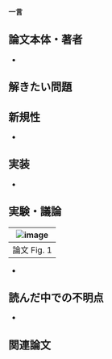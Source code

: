 **一言**

論文本体・著者
------------------

*

解きたい問題
------------------

新規性
------------------

* 

実装
------------------
* 
 
実験・議論
------------------

|![image](http://via.placeholder.com/350x150)|
|---|
|論文 Fig. 1|

* 

読んだ中での不明点
------------------

*

関連論文
------------------
